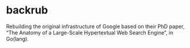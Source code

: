 # backrub
Rebuilding the original infrastructure of Google based on their PhD paper, “The Anatomy of a Large-Scale Hypertextual Web Search Engine”, in Go(lang).
